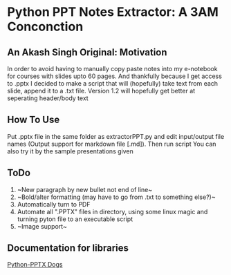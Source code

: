 # Python PPT Notes Extractor: A 3AM Conconction
## An Akash Singh Original: Motivation
In order to avoid having to manually copy paste notes into my e-notebook for courses with slides upto 60 pages. And thankfully because I get access to .pptx
I decided to make a script that will (hopefully) take text from each slide, append it to a .txt file. 
Version 1.2 will hopefully get better at seperating header/body text

## How To Use

Put .pptx file in the same folder as extractorPPT.py and edit input/output file names (Output support for markdown file [.md]). Then run script
You can also try it by the sample presentations given
## ToDo

1. ~New paragraph by new bullet not end of line~
2. ~Bold/alter formatting (may have to go from .txt to something else?)~
3. Automatically turn to PDF
4. Automate all ".PPTX" files in directory, using some linux magic and turning pyton file to an executable script
5. ~Image support~

## Documentation for libraries

[Python-PPTX Dogs](https://python-pptx.readthedocs.io/en/latest/api/shapes.html)